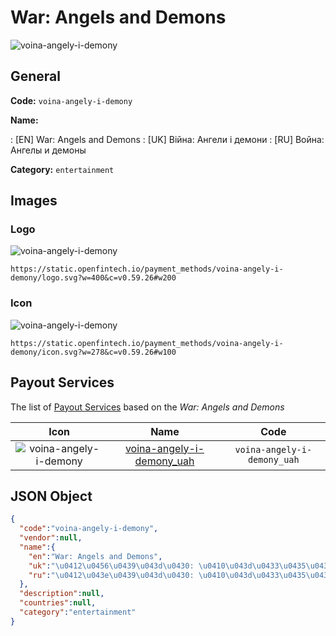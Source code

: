 
# War: Angels and Demons 
![voina-angely-i-demony](https://static.openfintech.io/payment_methods/voina-angely-i-demony/logo.svg?w=400&c=v0.59.26#w200)  

## General 
**Code:** `voina-angely-i-demony` 
 
**Name:** 
 
:	[EN] War: Angels and Demons 
:	[UK] Війна: Ангели і демони 
:	[RU] Война: Ангелы и демоны 
 
**Category:** `entertainment` 
 

## Images 

### Logo 
![voina-angely-i-demony](https://static.openfintech.io/payment_methods/voina-angely-i-demony/logo.svg?w=400&c=v0.59.26#w200)  

```
https://static.openfintech.io/payment_methods/voina-angely-i-demony/logo.svg?w=400&c=v0.59.26#w200
```  

### Icon 
![voina-angely-i-demony](https://static.openfintech.io/payment_methods/voina-angely-i-demony/icon.svg?w=278&c=v0.59.26#w100)  

```
https://static.openfintech.io/payment_methods/voina-angely-i-demony/icon.svg?w=278&c=v0.59.26#w100
```  

## Payout Services 
 
The list of [Payout Services](/payout-services/) based on the _War: Angels and Demons_ 

|Icon|Name|Code| 
|:---:|:---:|:---:| 
|![voina-angely-i-demony](https://static.openfintech.io/payout_methods/voina-angely-i-demony/icon.svg?w=278&c=v0.59.26#w40) |[voina-angely-i-demony_uah](/payout-services/voina-angely-i-demony_uah/)|`voina-angely-i-demony_uah`| 
 

## JSON Object 

```json
{
  "code":"voina-angely-i-demony",
  "vendor":null,
  "name":{
    "en":"War: Angels and Demons",
    "uk":"\u0412\u0456\u0439\u043d\u0430: \u0410\u043d\u0433\u0435\u043b\u0438 \u0456 \u0434\u0435\u043c\u043e\u043d\u0438",
    "ru":"\u0412\u043e\u0439\u043d\u0430: \u0410\u043d\u0433\u0435\u043b\u044b \u0438 \u0434\u0435\u043c\u043e\u043d\u044b"
  },
  "description":null,
  "countries":null,
  "category":"entertainment"
}
```  
